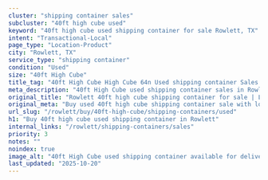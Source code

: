 ```yaml
---
cluster: "shipping container sales"
subcluster: "40ft high cube used"
keyword: "40ft high cube used shipping container for sale Rowlett, TX"
intent: "Transactional-Local"
page_type: "Location-Product"
city: "Rowlett, TX"
service_type: "shipping container"
condition: "Used"
size: "40ft High Cube"
title_tag: "40ft High Cube High Cube 64n Used shipping container Sales in Rowlett | LC Container"
meta_description: "40ft High Cube used shipping container sales in Rowlett. High cube containers with extra height. Fast delivery, competitive pricing. Serving shipping containers area. Quote ID: YFN. Call (214) 524-4168 for your free quote today."
original_title: "Rowlett 40ft high cube shipping container for sale | LC"
original_meta: "Buy used 40ft high cube shipping container sale with local delivery in Rowlett, TX. LC Container — local Since 2003. Request a fast quote today."
url_slug: "/rowlett/buy/40ft-high-cube/shipping-containers/used"
h1: "Buy 40ft high cube used shipping container in Rowlett"
internal_links: "/rowlett/shipping-containers/sales"
priority: 3
notes: ""
noindex: true
image_alt: "40ft High Cube used shipping container available for delivery in Rowlett"
last_updated: "2025-10-20"
---
```


<!-- TODO: Add unique city/inventory copy, images, and internal links here. -->
